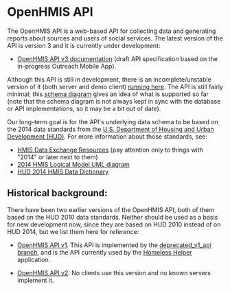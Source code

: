 OpenHMIS API
============

The OpenHMIS API is a web-based API for collecting data and generating
reports about sources and users of social services.  The latest
version of the API is version 3 and it is currently under development:

* [OpenHMIS API v3 documentation](https://docs.google.com/document/d/15-7OoU0fRtdq9IUuATA9AQfZsuDnkq03X9ORbs94udE/edit) (draft API specification based on the in-progress Outreach Mobile App).

Although this API is still in development, there is an
incomplete/unstable version of it (both server and demo client)
[running here](http://108.59.80.159:8080/HMISClient/).  The API is
still fairly minimal; this [schema diagram](doc/schema-diagram.jpg)
gives an idea of what is supported so far (note that the schema
diagram is not always kept in sync with the database or API
implementations, so it may be a bit out of date).

Our long-term goal is for the API's underlying data schema to be based
on the 2014 data standards from the [U.S. Department of Housing and
Urban Development (HUD)](http://hud.gov/).  For more information about
those standards, see:

* [HMIS Data Exchange Resources](http://www.hudhdx.info/VendorResources.aspx) (pay attention only to things with "2014" or later next to them)
* [2014 HMIS Logical Model UML diagram](http://www.hudhdx.info/Resources/Vendors/4_0/HMIS_Logical_Model.pdf)
* [HUD 2014 HMIS Data Dictionary](https://www.hudexchange.info/resource/3824/hmis-data-dictionary/)

Historical background:
----------------------

There have been two earlier versions of the OpenHMIS API, both of them
based on the HUD 2010 data standards.  Neither should be used as a
basis for new development now, since they are based on HUD 2010
instead of on HUD 2014, but we list them here for reference:

* [OpenHMIS API v1](https://drive.google.com/viewerng/viewer?a=v&pid=sites&srcid=cGNuaS5vcmd8b3BlbmhtaXN8Z3g6NGVmMWE3NzQ5OWRlOTA0Mw).  This API is implemented by the [deprecated_v1_api branch](https://github.com/PCNI/OpenHMIS/tree/deprecated_v1_api), and is the API currently used by the [Homeless Helper](https://github.com/PCNI/homeless-helper) application.

* [OpenHMIS API v2](https://code.google.com/p/openciss/wiki/openCISS_API_v2).  No clients use this version and no known servers implement it.
